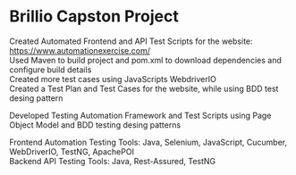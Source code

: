 # Brillio Capston Project

Created Automated Frontend and API Test Scripts for the website: https://www.automationexercise.com/ <br />
Used Maven to build project and pom.xml to download dependencies and configure build details <br />
Created more test cases using JavaScripts WebdriverIO <br />
Created a Test Plan and Test Cases for the website, while using BDD test desing pattern <br />

Developed Testing Automation Framework and Test Scripts using Page Object Model and BDD testing desing patterns

Frontend Automation Testing Tools: Java, Selenium, JavaScript, Cucumber, WebDriverIO, TestNG, ApachePOI <br />
Backend API Testing Tools: Java, Rest-Assured, TestNG <br />

